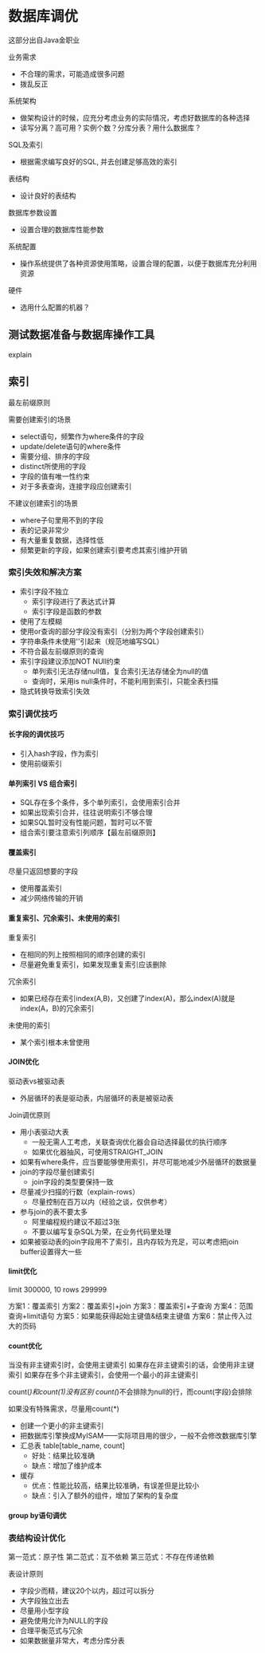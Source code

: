 # 数据库调优

这部分出自Java金职业

业务需求
- 不合理的需求，可能造成很多问题
- 拨乱反正

系统架构
- 做架构设计的时候，应充分考虑业务的实际情况，考虑好数据库的各种选择
- 读写分离？高可用？实例个数？分库分表？用什么数据库？

SQL及索引
- 根据需求编写良好的SQL, 并去创建足够高效的索引

表结构
- 设计良好的表结构

数据库参数设置
- 设置合理的数据库性能参数

系统配置
- 操作系统提供了各种资源使用策略，设置合理的配置，以便于数据库充分利用资源

硬件
- 选用什么配置的机器？

## 测试数据准备与数据库操作工具

explain

## 索引

最左前缀原则

需要创建索引的场景
- select语句，频繁作为where条件的字段
- update/delete语句的where条件
- 需要分组、排序的字段
- distinct所使用的字段
- 字段的值有唯一性约束
- 对于多表查询，连接字段应创建索引

不建议创建索引的场景
- where子句里用不到的字段
- 表的记录非常少
- 有大量重复数据，选择性低
- 频繁更新的字段，如果创建索引要考虑其索引维护开销

### 索引失效和解决方案

- 索引字段不独立
    - 索引字段进行了表达式计算
    - 索引字段是函数的参数
- 使用了左模糊
- 使用or查询的部分字段没有索引（分别为两个字段创建索引）
- 字符串条件未使用''引起来（规范地编写SQL）
- 不符合最左前缀原则的查询
- 索引字段建议添加NOT NUll约束
    - 单列索引无法存储null值，复合索引无法存储全为null的值
    - 查询时，采用is null条件时，不能利用到索引，只能全表扫描
- 隐式转换导致索引失效

### 索引调优技巧

#### 长字段的调优技巧

- 引入hash字段，作为索引
- 使用前缀索引

#### 单列索引 VS 组合索引

- SQL存在多个条件，多个单列索引，会使用索引合并
- 如果出现索引合并，往往说明索引不够合理
- 如果SQL暂时没有性能问题，暂时可以不管
- 组合索引要注意索引列顺序【最左前缀原则】

#### 覆盖索引

尽量只返回想要的字段
- 使用覆盖索引
- 减少网络传输的开销

#### 重复索引、冗余索引、未使用的索引

重复索引
- 在相同的列上按照相同的顺序创建的索引
- 尽量避免重复索引，如果发现重复索引应该删除

冗余索引
- 如果已经存在索引index(A,B)，又创建了index(A)，那么index(A)就是index(A，B)的冗余索引

未使用的索引
- 某个索引根本未曾使用

#### JOIN优化

驱动表vs被驱动表
- 外层循环的表是驱动表，内层循环的表是被驱动表

Join调优原则
- 用小表驱动大表
    - 一般无需人工考虑，关联查询优化器会自动选择最优的执行顺序
    - 如果优化器抽风，可使用STRAIGHT_JOIN
- 如果有where条件，应当要能够使用索引，并尽可能地减少外层循环的数据量
- join的字段尽量创建索引
    - join字段的类型要保持一致
- 尽量减少扫描的行数（explain-rows）
    - 尽量控制在百万以内（经验之谈，仅供参考）
- 参与join的表不要太多
    - 阿里编程规约建议不超过3张
    - 不要以编写复杂SQL为荣，在业务代码里处理
- 如果被驱动表的join字段用不了索引，且内存较为充足，可以考虑把join buffer设置得大一些

#### limit优化

limit 300000, 10
rows 299999

方案1：覆盖索引
方案2：覆盖索引+join
方案3：覆盖索引+子查询
方案4：范围查询+limit语句
方案5：如果能获得起始主键值&结束主键值
方案6：禁止传入过大的页码

#### count优化

当没有非主键索引时，会使用主键索引
如果存在非主键索引的话，会使用非主键索引
如果存在多个非主键索引，会使用一个最小的非主键索引

count(*)和count(1)没有区别
count(*)不会排除为null的行，而count(字段)会排除

如果没有特殊需求，尽量用count(*)

- 创建一个更小的非主键索引
- 把数据库引擎换成MyISAM——实际项目用的很少，一般不会修改数据库引擎
- 汇总表 table[table_name, count]
    - 好处：结果比较准确
    - 缺点：增加了维护成本
- 缓存
    - 优点：性能比较高，结果比较准确，有误差但是比较小
    - 缺点：引入了额外的组件，增加了架构的复杂度

#### group by语句调优

### 表结构设计优化

第一范式：原子性
第二范式：互不依赖
第三范式：不存在传递依赖

表设计原则
- 字段少而精，建议20个以内，超过可以拆分
- 大字段独立出去
- 尽量用小型字段
- 避免使用允许为NULL的字段
- 合理平衡范式与冗余
- 如果数据量非常大，考虑分库分表

